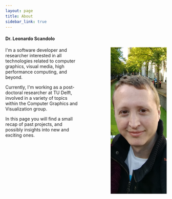 ```yaml
---
layout: page
title: About
sidebar_link: true
---
```


#### Dr. Leonardo Scandolo
<img style="float: right;margin-left: 100px;margin-right: -0px;"  src="assets/me.jpg"  width="175px"/>

I'm a software developer and researcher interested in all technologies related to computer graphics, visual media, high performance computing, and beyond.

Currently, I'm working as a post-doctoral researcher at TU Delft, involved in a variety of topics within the Computer Graphics and Visualization group.

In this page you will find a small recap of past projects, and possibly insights into new and exciting ones. 



